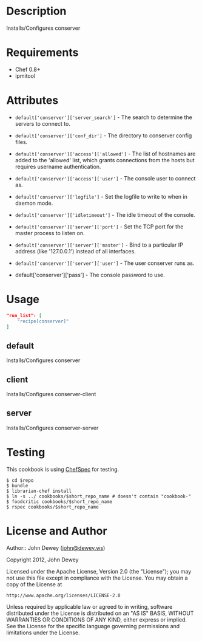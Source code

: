 Description
===========

Installs/Configures conserver

Requirements
============

* Chef 0.8+
* ipmitool

Attributes
==========

* `default['conserver']['server_search']` - The search to determine the servers to connect to. 
* `default['conserver']['conf_dir']` - The directory to conserver config files.
* `default['conserver']['access']['allowed']` - The list of hostnames are added to the 'allowed' list, which grants connections from the hosts but requires username authentication.
* `default['conserver']['access']['user']` - The console user to connect as.
* `default['conserver']['logfile']` - Set the logfile to write to when in daemon mode.
* `default['conserver']['idletimeout']` - The idle timeout of the console.
* `default['conserver']['server']['port']` - Set the TCP port for the master process to listen on.
* `default['conserver']['server']['master']` - Bind to a particular IP address (like '127.0.0.1') instead of all interfaces.
* `default['conserver']['server']['user']` - The user conserver runs as.

* default['conserver']['pass'] - The console password to use.

Usage
=====

```json
"run_list": [
    "recipe[conserver]"
]
```

default
----

Installs/Configures conserver

client
----

Installs/Configures conserver-client

server
----

Installs/Configures conserver-server

Testing
=====

This cookbook is using [ChefSpec](https://github.com/acrmp/chefspec) for testing.

    $ cd $repo
    $ bundle
    $ librarian-chef install
    $ ln -s ../ cookbooks/$short_repo_name # doesn't contain "cookbook-"
    $ foodcritic cookbooks/$short_repo_name
    $ rspec cookbooks/$short_repo_name

License and Author
==================

Author:: John Dewey (<john@dewey.ws>)

Copyright 2012, John Dewey

Licensed under the Apache License, Version 2.0 (the "License");
you may not use this file except in compliance with the License.
You may obtain a copy of the License at

    http://www.apache.org/licenses/LICENSE-2.0

Unless required by applicable law or agreed to in writing, software
distributed under the License is distributed on an "AS IS" BASIS,
WITHOUT WARRANTIES OR CONDITIONS OF ANY KIND, either express or implied.
See the License for the specific language governing permissions and
limitations under the License.
